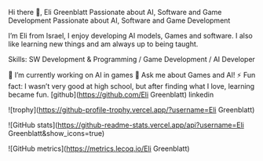 Hi there 👋, Eli Greenblatt
Passionate about AI, Software and Game Development
Passionate about AI, Software and Game Development

I’m Eli from Israel, I enjoy developing AI models, Games and software.
I also like learning new things and am always up to being taught.

Skills: SW Development & Programming / Game Development / AI Developer

🔭 I’m currently working on AI in games
💬 Ask me about Games and AI!
⚡ Fun fact: I wasn’t very good at high school, but after finding what I love, learning became fun.
[github](https://github.com/Eli Greenblatt) linkedin

![trophy](https://github-profile-trophy.vercel.app/?username=Eli Greenblatt)

![GitHub stats](https://github-readme-stats.vercel.app/api?username=Eli Greenblatt&show_icons=true)

![GitHub metrics](https://metrics.lecoq.io/Eli Greenblatt)
